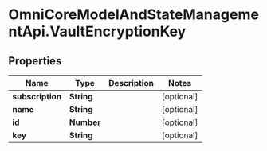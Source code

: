 # OmniCoreModelAndStateManagementApi.VaultEncryptionKey

## Properties

Name | Type | Description | Notes
------------ | ------------- | ------------- | -------------
**subscription** | **String** |  | [optional] 
**name** | **String** |  | [optional] 
**id** | **Number** |  | [optional] 
**key** | **String** |  | [optional] 


